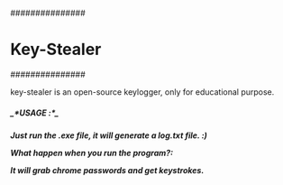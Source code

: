 ###############
# Key-Stealer #
###############

key-stealer is an open-source keylogger, only for educational purpose.

<h5>_*USAGE :*_<h5>

Just run the .exe file, it will generate a log.txt file. :)

_*What happen when you run the program?:*_

It will grab chrome passwords and get keystrokes.


